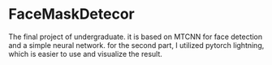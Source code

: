 # FaceMaskDetecor
The final project of undergraduate.
it is based on MTCNN for face detection and a simple neural network. 
for the second part, I utilized pytorch lightning, which is easier to use and visualize the result.
